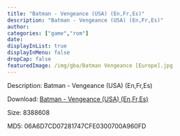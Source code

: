 ```yaml
---
title: "Batman - Vengeance (USA) (En,Fr,Es)"
description: "Batman - Vengeance (USA) (En,Fr,Es)"
author: 
categories: ["game","rom"]
date: 
displayInList: true
displayInMenu: false
dropCap: false
featuredImage: /img/gba/Batman Vengeance [Europe].jpg
---
```


Description: Batman - Vengeance (USA) (En,Fr,Es)

Download: <a style="text-decoration:underline;" href="https://mega.nz/#!OSIAySgR!GRIZEU_69uGNyCypVcBuindCxaMx9Vhfl3xTpuuwnek" target = "_blank" rel = "nofollow" > Batman - Vengeance (USA) (En,Fr,Es)</a>

Size: 8388608

MD5: 06A6D7CD07281747CFE0300700A960FD


